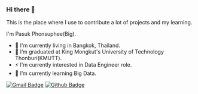 ### Hi there 👋
This is the place where I use to contribute a lot of projects and my learning.

I'm Pasuk Phonsuphee(Big).
- 🚀 I'm currently living in Bangkok, Thailand.
- 🔭 I’m graduated at King Mongkut's University of Technology Thonburi(KMUTT).
- ⚡ I'm currently interested in Data Engineer role.
- 🌱 I’m currently learning Big Data.

[![Gmail Badge](https://img.shields.io/badge/-pasuk.phonsuphee@gmail.com-c14438?style=flat&logo=Gmail&logoColor=white&link=mailto:pasuk.phonsuphee@gmail.com)](mailto:pasuk.phonsuphee@gmail.com)
[![Github Badge](https://img.shields.io/badge/-@zbigz-24292e?style=flat&logo=Github&logoColor=white&link=https://github.com/pp-zbigz)](https://github.com/pp-zbigz)
